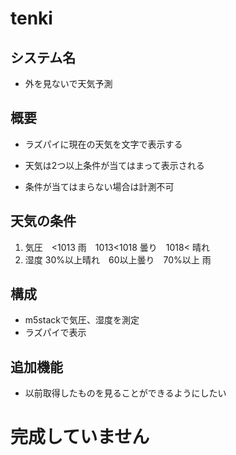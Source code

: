 # tenki

## システム名
* 外を見ないで天気予測
## 概要
*  ラズパイに現在の天気を文字で表示する

* 天気は2つ以上条件が当てはまって表示される
* 条件が当てはまらない場合は計測不可

## 天気の条件
1. 気圧　<1013 雨　1013<1018 曇り　1018< 晴れ
1. 湿度  30%以上晴れ　60以上曇り　70%以上 雨



## 構成
* m5stackで気圧、湿度を測定
* ラズパイで表示
## 追加機能
* 以前取得したものを見ることができるようにしたい

# 完成していません
